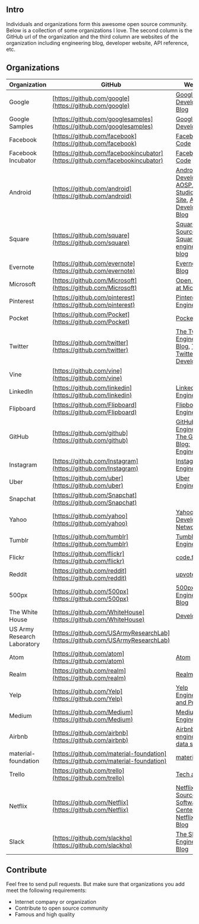 ## Intro  
Individuals and organizations form this awesome open source community. Below is a collection of some organizations I love. The second column is the GitHub url of the organization and the third column are websites of the organization including engineering blog, developer website, API reference, etc. 

## Organizations
Organization | GitHub | Websites
------------ | ------ | ---------------
Google | [https://github.com/google](https://github.com/google) | [Google Developers Blog](https://developers.googleblog.com/)
Google Samples | [https://github.com/googlesamples](https://github.com/googlesamples) | [Google Developers](https://developers.google.com/)
Facebook | [https://github.com/facebook](https://github.com/facebook) | [Facebook Code](https://code.facebook.com/)
Facebook Incubator | [https://github.com/facebookincubator](https://github.com/facebookincubator) | [Facebook Code](https://code.facebook.com/)
Android | [https://github.com/android](https://github.com/android) | [Android Developers](https://developer.android.com/index.html#), [AOSP](https://source.android.com/index.html), [Android Studio Project Site](http://tools.android.com/), [Android Developers Blog](http://android-developers.blogspot.com/)
Square | [https://github.com/square](https://github.com/square) | [Square Open Source](http://square.github.io/), [Square's engineering blog](https://medium.com/square-corner-blog)
Evernote | [https://github.com/evernote](https://github.com/evernote) | [Evernote Tech Blog](https://blog.evernote.com/tech/)
Microsoft | [https://github.com/Microsoft](https://github.com/Microsoft) | [Open Source at Microsoft](https://opensource.microsoft.com/)
Pinterest | [https://github.com/pinterest](https://github.com/pinterest) | [Pinterest Engineering](https://engineering.pinterest.com/)
Pocket | [https://github.com/Pocket](https://github.com/Pocket) | [Pocket Blog](https://getpocket.com/blog/)
Twitter | [https://github.com/twitter](https://github.com/twitter) | [The Twitter Engineering Blog](https://blog.twitter.com/engineering), [The Twitter Developer Blog](https://blog.twitter.com/developer)
Vine | [https://github.com/vine](https://github.com/vine) |
LinkedIn | [https://github.com/linkedin](https://github.com/linkedin) | [LinkedIn Engineering](https://engineering.linkedin.com/)
Flipboard | [https://github.com/Flipboard](https://github.com/Flipboard) | [Flipboard Engineering](http://engineering.flipboard.com/)
GitHub | [https://github.com/github](https://github.com/github) | [GitHub Engineering](http://githubengineering.com/), [The GitHub Blog: Engineering](https://github.com/blog/category/engineering)
Instagram | [https://github.com/Instagram](https://github.com/Instagram) | [Instagram Engineering](https://engineering.instagram.com/)
Uber | [https://github.com/uber](https://github.com/uber) | [Uber Engineering](https://eng.uber.com/)
Snapchat | [https://github.com/Snapchat](https://github.com/Snapchat) |
Yahoo | [https://github.com/yahoo](https://github.com/yahoo) | [Yahoo Developer Network](https://developer.yahoo.com/)
Tumblr | [https://github.com/tumblr](https://github.com/tumblr) | [Tumblr Engineering](https://engineering.tumblr.com/)
Flickr | [https://github.com/flickr](https://github.com/flickr) | [code.flickr.com](https://code.flickr.net/)
Reddit | [https://github.com/reddit](https://github.com/reddit) | [upvoted](https://redditblog.com/)
500px | [https://github.com/500px](https://github.com/500px) | [500px Engineering Blog](https://developers.500px.com/)
The White House | [https://github.com/WhiteHouse](https://github.com/WhiteHouse) | [Developers](https://www.whitehouse.gov/developers)
US Army Research Laboratory | [https://github.com/USArmyResearchLab](https://github.com/USArmyResearchLab) |
Atom | [https://github.com/atom](https://github.com/atom) | [Atom](https://atom.io/)
Realm | [https://github.com/realm](https://github.com/realm) | [Realm](https://realm.io/)
Yelp | [https://github.com/Yelp](https://github.com/Yelp) | [Yelp Engineering and Product](https://www.yelp.com/engineering)
Medium | [https://github.com/Medium](https://github.com/Medium) | [Medium Engineering](https://medium.com/@MediumEng)
Airbnb | [https://github.com/airbnb](https://github.com/airbnb) | [Airbnb engineering & data science](http://airbnb.io/)
material-foundation | [https://github.com/material-foundation](https://github.com/material-foundation) | [material.io](https://material.io/)
Trello | [https://github.com/trello](https://github.com/trello) | [Tech at Trello](http://tech.trello.com/)
Netflix | [https://github.com/Netflix](https://github.com/Netflix) | [Netflix Open Source Software Center](http://netflix.github.io/), [The Netflix Tech Blog](http://techblog.netflix.com/)
Slack | [https://github.com/slackhq](https://github.com/slackhq) | [The Slack Engineering Blog](https://slack.engineering/)

## Contribute
Feel free to send pull requests. But make sure that organizations you add meet the following requirements:
- Internet company or organization
- Contribute to open source community
- Famous and high quality

